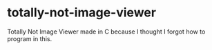 # totally-not-image-viewer
Totally Not Image Viewer made in C because I thought I forgot how to program in this.
